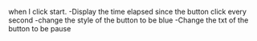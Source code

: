 when I click start.
-Display the time elapsed since the button click every second
-change the style of the button to be blue
-Change the txt of the button to be pause